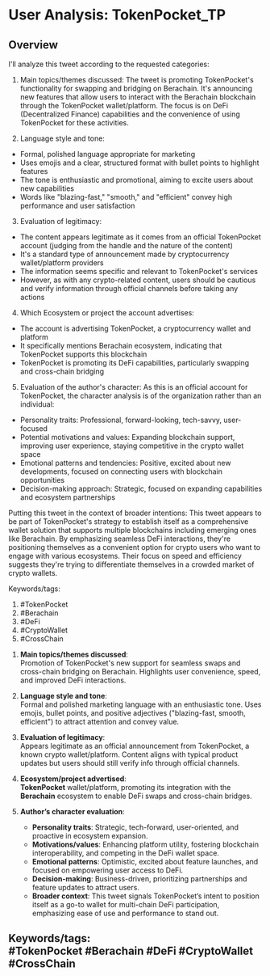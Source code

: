 # User Analysis: TokenPocket_TP

## Overview

<think>
I'll analyze this tweet according to the requested categories:

1. Main topics/themes discussed:
The tweet is promoting TokenPocket's functionality for swapping and bridging on Berachain. It's announcing new features that allow users to interact with the Berachain blockchain through the TokenPocket wallet/platform. The focus is on DeFi (Decentralized Finance) capabilities and the convenience of using TokenPocket for these activities.

2. Language style and tone:
- Formal, polished language appropriate for marketing
- Uses emojis and a clear, structured format with bullet points to highlight features
- The tone is enthusiastic and promotional, aiming to excite users about new capabilities
- Words like "blazing-fast," "smooth," and "efficient" convey high performance and user satisfaction

3. Evaluation of legitimacy:
- The content appears legitimate as it comes from an official TokenPocket account (judging from the handle and the nature of the content)
- It's a standard type of announcement made by cryptocurrency wallet/platform providers
- The information seems specific and relevant to TokenPocket's services
- However, as with any crypto-related content, users should be cautious and verify information through official channels before taking any actions

4. Which Ecosystem or project the account advertises:
- The account is advertising TokenPocket, a cryptocurrency wallet and platform
- It specifically mentions Berachain ecosystem, indicating that TokenPocket supports this blockchain
- TokenPocket is promoting its DeFi capabilities, particularly swapping and cross-chain bridging

5. Evaluation of the author's character:
As this is an official account for TokenPocket, the character analysis is of the organization rather than an individual:
- Personality traits: Professional, forward-looking, tech-savvy, user-focused
- Potential motivations and values: Expanding blockchain support, improving user experience, staying competitive in the crypto wallet space
- Emotional patterns and tendencies: Positive, excited about new developments, focused on connecting users with blockchain opportunities
- Decision-making approach: Strategic, focused on expanding capabilities and ecosystem partnerships

Putting this tweet in the context of broader intentions:
This tweet appears to be part of TokenPocket's strategy to establish itself as a comprehensive wallet solution that supports multiple blockchains including emerging ones like Berachain. By emphasizing seamless DeFi interactions, they're positioning themselves as a convenient option for crypto users who want to engage with various ecosystems. Their focus on speed and efficiency suggests they're trying to differentiate themselves in a crowded market of crypto wallets.

Keywords/tags:
1. #TokenPocket
2. #Berachain
3. #DeFi
4. #CryptoWallet
5. #CrossChain
</think>

1. **Main topics/themes discussed**:  
   Promotion of TokenPocket's new support for seamless swaps and cross-chain bridging on Berachain. Highlights user convenience, speed, and improved DeFi interactions.

2. **Language style and tone**:  
   Formal and polished marketing language with an enthusiastic tone. Uses emojis, bullet points, and positive adjectives ("blazing-fast, smooth, efficient") to attract attention and convey value.

3. **Evaluation of legitimacy**:  
   Appears legitimate as an official announcement from TokenPocket, a known crypto wallet/platform. Content aligns with typical product updates but users should still verify info through official channels.

4. **Ecosystem/project advertised**:  
   **TokenPocket** wallet/platform, promoting its integration with the **Berachain** ecosystem to enable DeFi swaps and cross-chain bridges.

5. **Author’s character evaluation**:  
   - **Personality traits**: Strategic, tech-forward, user-oriented, and proactive in ecosystem expansion.  
   - **Motivations/values**: Enhancing platform utility, fostering blockchain interoperability, and competing in the DeFi wallet space.  
   - **Emotional patterns**: Optimistic, excited about feature launches, and focused on empowering user access to DeFi.  
   - **Decision-making**: Business-driven, prioritizing partnerships and feature updates to attract users.  
   - **Broader context**: This tweet signals TokenPocket’s intent to position itself as a go-to wallet for multi-chain DeFi participation, emphasizing ease of use and performance to stand out.

**Keywords/tags**:  
#TokenPocket #Berachain #DeFi #CryptoWallet #CrossChain
---
